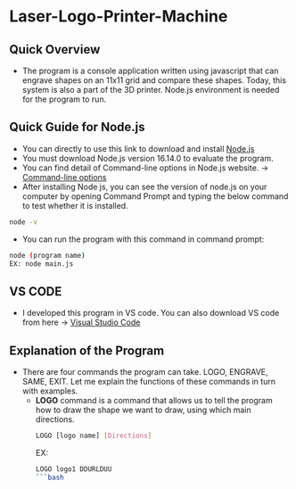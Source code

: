 # Laser-Logo-Printer-Machine

## Quick Overview
- The program is a console application written using javascript that can engrave shapes on an 11x11 grid and compare these shapes. Today, this system is also a part of the 3D printer. Node.js environment is needed for the program to run.

## Quick Guide for Node.js
- You can directly to use this link to download and install [Node.js](https://nodejs.org/en/)
- You must download Node.js version 16.14.0 to evaluate the program.
- You can find detail of Command-line options in Node.js website. -> [Command-line options](https://nodejs.org/dist/latest-v16.x/docs/api/cli.html)
- After installing Node js, you can see the version of node.js on your computer by opening Command Prompt and typing the below command to test whether it is installed.
```bash
node -v
```
- You can run the program with this command in command prompt:
```bash
node (program name)
EX: node main.js
```

## VS CODE
- I developed this program in VS code. You can also download VS code from here -> [Visual Studio Code](https://code.visualstudio.com/download)

## Explanation of the Program
- There are four commands the program can take. LOGO, ENGRAVE, SAME, EXIT. Let me explain the functions of these commands in turn with examples.
  - **LOGO** command is a command that allows us to tell the program how to draw the shape we want to draw, using which main directions.
    ```bash
    LOGO [logo name] [Directions]
    ```
    EX: 
    ```bash
    LOGO logo1 DDURLDUU
    ```bash
    
